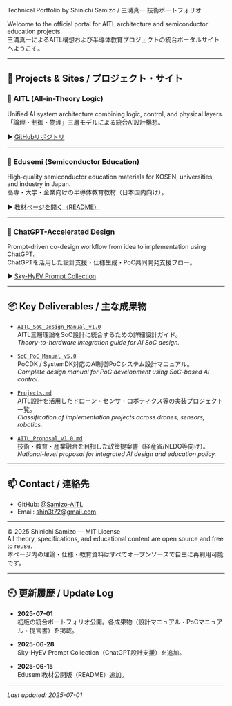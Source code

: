 Technical Portfolio by Shinichi Samizo / 三溝真一 技術ポートフォリオ

Welcome to the official portal for AITL architecture and semiconductor education projects.  
三溝真一によるAITL構想および半導体教育プロジェクトの統合ポータルサイトへようこそ。

---

## 🔗 Projects & Sites / プロジェクト・サイト

### 🧠 AITL (All-in-Theory Logic)  
Unified AI system architecture combining logic, control, and physical layers.  
「論理・制御・物理」三層モデルによる統合AI設計構想。

▶︎ [GitHubリポジトリ](https://github.com/Samizo-AITL/AITL)

---

### 📘 Edusemi (Semiconductor Education)  
High-quality semiconductor education materials for KOSEN, universities, and industry in Japan.  
高専・大学・企業向けの半導体教育教材（日本国内向け）。

▶︎ [教材ページを開く（README）](https://github.com/Samizo-AITL/edusemi/blob/main/README.md)

---

### 🤖 ChatGPT-Accelerated Design  
Prompt-driven co-design workflow from idea to implementation using ChatGPT.  
ChatGPTを活用した設計支援・仕様生成・PoC共同開発支援フロー。

▶︎ [Sky-HyEV Prompt Collection](https://github.com/Samizo-AITL/ChatGPT-Accelerated-Designs/blob/main/Sky-HyEV/prompts/Prompt_Collection.md)

---

## 📦 Key Deliverables / 主な成果物

- [`AITL_SoC_Design_Manual_v1.0`](https://github.com/Samizo-AITL/aitl-lab/blob/main/docs/soc-manual/AITL_SoC_Design_Manual_v1.0.md)  
  AITL三層理論をSoC設計に統合するための詳細設計ガイド。  
  *Theory-to-hardware integration guide for AI SoC design.*

- [`SoC_PoC_Manual_v5.0`](https://github.com/Samizo-AITL/aitl-lab/blob/main/docs/SoC_PoC_Manual_v5.0.md)  
  PoCDK / SystemDK対応のAI制御PoCシステム設計マニュアル。  
  *Complete design manual for PoC development using SoC-based AI control.*

- [`Projects.md`](https://github.com/Samizo-AITL/AITL/blob/main/docs/Projects.md)  
  AITL設計を活用したドローン・センサ・ロボティクス等の実装プロジェクト一覧。  
  *Classification of implementation projects across drones, sensors, robotics.*

- [`AITL_Proposal_v1.0.md`](https://github.com/Samizo-AITL/AITL/blob/main/AITL_Proposal_v1.0.md)  
  技術・教育・産業融合を目指した政策提案書（経産省/NEDO等向け）。  
  *National-level proposal for integrated AI design and education policy.*

---

## 📫 Contact / 連絡先

- GitHub: [@Samizo-AITL](https://github.com/Samizo-AITL)  
- Email: shin3t72@gmail.com

---

© 2025 Shinichi Samizo — MIT License  
All theory, specifications, and educational content are open source and free to reuse.  
本ページ内の理論・仕様・教育資料はすべてオープンソースで自由に再利用可能です。

---

## 🕘 更新履歴 / Update Log

- **2025-07-01**  
  初版の統合ポートフォリオ公開。各成果物（設計マニュアル・PoCマニュアル・提言書）を掲載。

- **2025-06-28**  
  Sky-HyEV Prompt Collection（ChatGPT設計支援）を追加。

- **2025-06-15**  
  Edusemi教材公開版（README）追加。

---

_Last updated: 2025-07-01_
